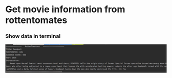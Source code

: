 # Get movie information from rottentomates 
### Show data in terminal

![image](https://github.com/Ray0907/movie/blob/master/screenshot.png)
